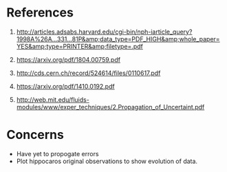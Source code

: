 # References
1. http://articles.adsabs.harvard.edu/cgi-bin/nph-iarticle_query?1998A%26A...331...81P&amp;data_type=PDF_HIGH&amp;whole_paper=YES&amp;type=PRINTER&amp;filetype=.pdf

2. https://arxiv.org/pdf/1804.00759.pdf

3. http://cds.cern.ch/record/524614/files/0110617.pdf

4. https://arxiv.org/pdf/1410.0192.pdf

5. http://web.mit.edu/fluids-modules/www/exper_techniques/2.Propagation_of_Uncertaint.pdf

# Concerns 

 - Have yet to propogate errors 
 - Plot hippocaros original observations to show evolution of data. 
 
